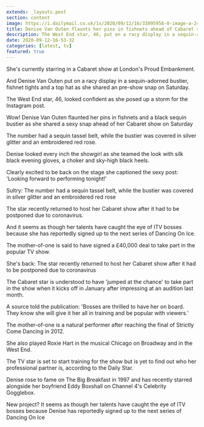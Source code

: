 ```yaml
---
extends: _layouts.post
section: content
image: https://i.dailymail.co.uk/1s/2020/09/12/16/33095958-0-image-a-245_1599925641083.jpg 
title: Denise Van Outen flaunts her pins in fishnets ahead of Cabaret show 
description: The West End star, 46, put on a racy display in a sequin-adorned bustier, fishnet tights and a top hat as she shared an pre-show snap on Saturday. 
date: 2020-09-12-16-53-32 
categories: [latest, tv] 
featured: true 
--- 
```

She's currently starring in a Cabaret show at London's Proud Embankment.

And Denise Van Outen put on a racy display in a sequin-adorned bustier, fishnet tights and a top hat as she shared an pre-show snap on Saturday.

The West End star, 46, looked confident as she posed up a storm for the Instagram post. 

Wow! Denise Van Outen flaunted her pins in fishnets and a black sequin bustier as she shared a sexy snap ahead of her Cabaret show on Saturday

The number had a sequin tassel belt, while the bustier was covered in silver glitter and an embroidered red rose.

Denise looked every inch the showgirl as she teamed the look with silk black evening gloves, a choker and sky-high black heels. 

Clearly excited to be back on the stage she captioned the sexy post: 'Looking forward to performing tonight!'

Sultry: The number had a sequin tassel belt, while the bustier was covered in silver glitter and an embroidered red rose

The star recently returned to host her Cabaret show after it had to be postponed due to coronavirus.  

And it seems as though her talents have caught the eye of ITV bosses because she has reportedly signed up to the next series of Dancing On Ice. 

The mother-of-one is said to have signed a £40,000 deal to take part in the popular TV show. 

She's back: The star recently returned to host her Cabaret show after it had to be postponed due to coronavirus

The Cabaret star is understood to have 'jumped at the chance' to take part in the show when it kicks off in January after impressing at an audition last month. 

A source told the publication: 'Bosses are thrilled to have her on board. They know she will give it her all in training and be popular with viewers.'   

The mother-of-one is a natural performer after reaching the final of Strictly Come Dancing in 2012. 

She also played Roxie Hart in the musical Chicago on Broadway and in the West End. 

The TV star is set to start training for the show but is yet to find out who her professional partner is, according to the Daily Star.  

Denise rose to fame on The Big Breakfast in 1997 and has recently starred alongside her boyfriend Eddy Boxshall on Channel 4's Celebrity Gogglebox.  

New project? It seems as though her talents have caught the eye of ITV bosses because Denise has reportedly signed up to the next series of Dancing On Ice

